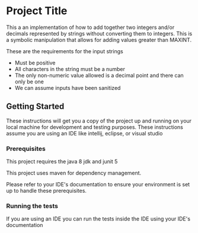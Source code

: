 # Project Title

This a an implementation of how to add together two integers and/or decimals represented by
strings without converting them to integers. This is a symbolic manipulation that allows for adding values greater than
MAXINT.

These are the requirements for the input strings

* Must be positive
* All characters in the string must be a number
* The only non-numeric value allowed is a decimal point and there can only be one
* We can assume inputs have been sanitized

## Getting Started

These instructions will get you a copy of the project up and running on your local machine for development and testing purposes.
These instructions assume you are using an IDE like intellij, eclipse, or visual studio

### Prerequisites
This project requires the java 8 jdk and junit 5

This project uses maven for dependency management.

Please refer to your IDE's documentation to ensure your environment is set up to handle these prerequisites.

### Running the tests

If you are using an IDE you can run the tests inside the IDE using your IDE's documentation



